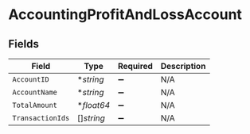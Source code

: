 # AccountingProfitAndLossAccount


## Fields

| Field              | Type               | Required           | Description        |
| ------------------ | ------------------ | ------------------ | ------------------ |
| `AccountID`        | **string*          | :heavy_minus_sign: | N/A                |
| `AccountName`      | **string*          | :heavy_minus_sign: | N/A                |
| `TotalAmount`      | **float64*         | :heavy_minus_sign: | N/A                |
| `TransactionIds`   | []*string*         | :heavy_minus_sign: | N/A                |